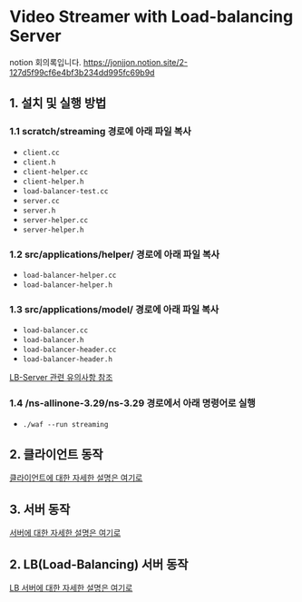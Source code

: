 # Video Streamer with Load-balancing Server

notion 회의록입니다.
https://jonjjon.notion.site/2-127d5f99cf6e4bf3b234dd995fc69b9d
## 1. 설치 및 실행 방법

### 1.1 scratch/streaming 경로에 아래 파일 복사
- ```client.cc```
- ```client.h```
- ```client-helper.cc```
- ```client-helper.h```
- ```load-balancer-test.cc```
- ```server.cc```
- ```server.h```
- ```server-helper.cc```
- ```server-helper.h```

### 1.2 src/applications/helper/ 경로에 아래 파일 복사
- ```load-balancer-helper.cc```
- ```load-balancer-helper.h```

### 1.3 src/applications/model/ 경로에 아래 파일 복사
- ```load-balancer.cc```
- ```load-balancer.h```
- ```load-balancer-header.cc```
- ```load-balancer-header.h```

[LB-Server 관련 유의사항 참조](https://github.com/netproj-team6/skku_chat/tree/main/lb#%EC%9C%A0%EC%9D%98-%EC%82%AC%ED%95%AD)

### 1.4 /ns-allinone-3.29/ns-3.29 경로에서 아래 명령어로 실행

- ```./waf --run streaming ```




## 2. 클라이언트 동작
[클라이언트에 대한 자세한 설명은 여기로](https://github.com/netproj-team6/Video_Streamer/tree/main/client)
## 3. 서버 동작
[서버에 대한 자세한 설명은 여기로](https://github.com/netproj-team6/Video_Streamer/tree/main/lb)
## 2. LB(Load-Balancing) 서버 동작
[LB 서버에 대한 자세한 설명은 여기로](https://github.com/netproj-team6/Video_Streamer/tree/main/server)
